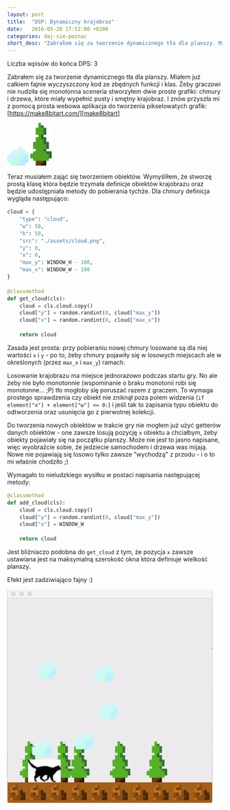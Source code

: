```yaml
---
layout: post
title:  "DSP: Dynamiczny krajobraz"
date:   2016-05-20 17:52:00 +0200
categories: daj-sie-poznac
short_desc: "Zabrałem się za tworzenie dynamicznego tła dla planszy. Miałem już całkiem fajnie wyczyszczony kod ze zbędnych funkcji i klas. Żeby graczowi nie nudziła się monotonna sceneria stworzyłem dwie proste grafiki: chmury i drzewa, które miały wypełnić pusty i smętny krajobraz..."
---
```

Liczba wpisów do końca DPS: 3

Zabrałem się za tworzenie dynamicznego tła dla planszy. Miałem już całkiem fajnie wyczyszczony kod ze zbędnych funkcji i klas. Żeby graczowi nie nudziła się monotonna sceneria stworzyłem dwie proste grafiki: chmury i drzewa, które miały wypełnić pusty i smętny krajobraz. I znów przyszła mi z pomocą prosta webowa aplikacja do tworzenia pikselowatych grafik: [https://make8bitart.com/][make8bitart]

<img src="/images/cloud.png"/>
<img src="/images/tree.png"/>

Teraz musiałem zająć się tworzeniem obiektów. Wymyśliłem, że stworzę prostą klasę która będzie trzymała definicje obiektów krajobrazu oraz będzie udostępniała metody do pobierania tychże. Dla chmury definicja wygląda następująco:

```python
cloud = {
    "type": "cloud",
    "w": 50,
    "h": 50,
    "src": "./assets/cloud.png",
    "y": 0,
    "x": 0,
    "max_y": WINDOW_H - 100,
    "max_x": WINDOW_W - 100
}

@classmethod
def get_cloud(cls):
    cloud = cls.cloud.copy()
    cloud["y"] = random.randint(0, cloud["max_y"])
    cloud["x"] = random.randint(0, cloud["max_x"])

    return cloud
```

Zasada jest prosta: przy pobieraniu nowej chmury losowane są dla niej wartości `x` i `y` - po to, żeby chmury pojawiły się w losowych miejscach ale w określonych (przez `max_x` i `max_y`) ramach.

Losowanie krajobrazu ma miejsce jednorazowo podczas startu gry. No ale żeby nie było monotonnie (wspominanie o braku monotonii robi się monotonne... ;P) tło mogłoby się poruszać razem z graczem. To wymaga prostego sprawdzenia czy obiekt nie zniknął poza polem widzenia (`if element["x"] + element["w"] <= 0:`) i jeśli tak to zapisania typu obiektu do odtworzenia oraz usunięcia go z pierwotnej kolekcji.

Do tworzenia nowych obiektów w trakcie gry nie mogłem już użyć getterów danych obiektów - one zawsze losują pozycję `x` obiektu a chciałbym, żeby obiekty pojawiały się na początku planszy. Może nie jest to jasno napisane, więc wyobraźcie sobie, że jedziecie samochodem i drzewa was mijają. Nowe nie pojawiają się losowo tylko zawsze "wychodzą" z przodu - i o to mi właśnie chodziło ;)

Wymagało to nieludzkiego wysiłku w postaci napisania następującej metody:

```python
@classmethod
def add_cloud(cls):
    cloud = cls.cloud.copy()
    cloud["y"] = random.randint(0, cloud["max_y"])
    cloud["x"] = WINDOW_W

    return cloud
```

Jest bliźniaczo podobna do `get_cloud` z tym, że pozycja `x` zawsze ustawiana jest na maksymalną szerokość okna która definiuje wielkość planszy.

Efekt jest zadziwiająco fajny :)

<img src="/images/panikoton-landscape.gif"/>

[make8bitart]: https://make8bitart.com/
